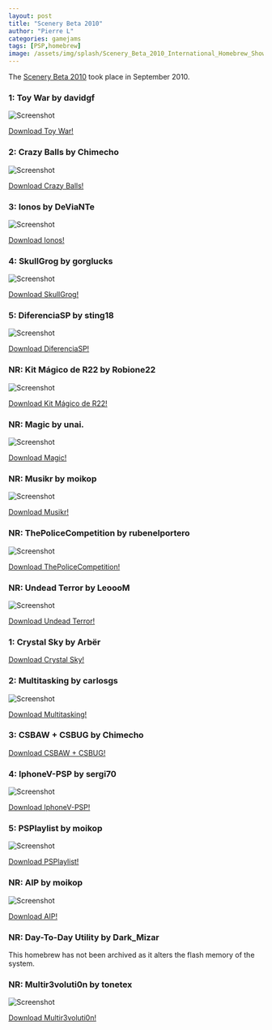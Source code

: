 ```yaml
---
layout: post
title: "Scenery Beta 2010"
author: "Pierre L"
categories: gamejams
tags: [PSP,homebrew]
image: /assets/img/splash/Scenery_Beta_2010_International_Homebrew_Showcase.webp
---
```


The [Scenery Beta 2010](https://psp.scenebeta.com/noticia/votaciones-scenery-beta-2010-psp) took place in September 2010.

### 1: Toy War by davidgf

![Screenshot](https://github.com/PSP-Archive/PSP-Archive.github.io/raw/gh-pages/assets/img/snaps/20210802002314.webp)

<a href="https://archive.org/details/toywars_genesis_v2.7z">Download Toy War!</a>

### 2: Crazy Balls by Chimecho

![Screenshot](https://github.com/PSP-Archive/PSP-Archive.github.io/raw/gh-pages/assets/img/snaps/crazyballs.webp)

<a href="https://archive.org/details/crazy-balls.-7z">Download Crazy Balls!</a>

### 3: Ionos by DeViaNTe

![Screenshot](https://github.com/PSP-Archive/PSP-Archive.github.io/raw/gh-pages/assets/img/snaps/ionos.webp)

<a href="https://archive.org/details/ionos.-7z">Download Ionos!</a>

### 4: SkullGrog by gorglucks

![Screenshot](https://github.com/PSP-Archive/PSP-Archive.github.io/raw/gh-pages/assets/img/snaps/skullgrog.webp)

<a href="https://archive.org/details/skullgrog-final.-7z">Download SkullGrog!</a>

### 5: DiferenciaSP by sting18

![Screenshot](https://github.com/PSP-Archive/PSP-Archive.github.io/raw/gh-pages/assets/img/snaps/DIFE01329_00000.webp)

<a href="https://archive.org/details/diferencia-sp-3-d.-7z">Download DiferenciaSP!</a>

### NR: Kit Mágico de R22 by Robione22

![Screenshot](https://github.com/PSP-Archive/PSP-Archive.github.io/raw/gh-pages/assets/img/snaps/KMR200334_00000.webp)

<a href="https://archive.org/details/kmr-22.7z">Download Kit Mágico de R22!</a>

### NR: Magic by unai.

![Screenshot](https://github.com/PSP-Archive/PSP-Archive.github.io/raw/gh-pages/assets/img/snaps/MAGI00481_00001.webp)

<a href="https://archive.org/details/magic_202108">Download Magic!</a>

### NR: Musikr by moikop

![Screenshot](https://github.com/PSP-Archive/PSP-Archive.github.io/raw/gh-pages/assets/img/snaps/MUSI00635_00000.webp)

<a href="https://archive.org/details/musikr.-7z">Download Musikr!</a>

### NR: ThePoliceCompetition by rubenelportero

![Screenshot](https://github.com/PSP-Archive/PSP-Archive.github.io/raw/gh-pages/assets/img/snaps/THEP02056_00000.webp)

<a href="https://archive.org/details/the-police-competition.-7z">Download ThePoliceCompetition!</a>

### NR: Undead Terror by LeoooM

![Screenshot](https://github.com/PSP-Archive/PSP-Archive.github.io/raw/gh-pages/assets/img/snaps/undeadterror.webp)

<a href="https://archive.org/details/undead-terror-beta-3.7z">Download Undead Terror!</a>

### 1: Crystal Sky by Arbër

<a href="https://archive.org/details/cristal-sky-demo">Download Crystal Sky!</a>

### 2: Multitasking by carlosgs

![Screenshot](https://github.com/PSP-Archive/PSP-Archive.github.io/raw/gh-pages/assets/img/snaps/20210620070749.webp)

<a href="https://archive.org/details/multi-tas-king-v-301by-carlosgs.-7z">Download Multitasking!</a>

### 3: CSBAW + CSBUG by Chimecho

<a href="https://archive.org/details/csbawy-csbugcfplusv-2">Download CSBAW + CSBUG!</a>

### 4: IphoneV-PSP by sergi70

![Screenshot](https://github.com/PSP-Archive/PSP-Archive.github.io/raw/gh-pages/assets/img/snaps/IPHO00985_00000.webp)

<a href="https://archive.org/details/iphone-v-psp">Download IphoneV-PSP!</a>

### 5: PSPlaylist by moikop

![Screenshot](https://github.com/PSP-Archive/PSP-Archive.github.io/raw/gh-pages/assets/img/snaps/PSPL01013_00000.webp)

<a href="https://archive.org/details/psplaylist.-7z">Download PSPlaylist!</a>

### NR: AIP by moikop

![Screenshot](https://github.com/PSP-Archive/PSP-Archive.github.io/raw/gh-pages/assets/img/snaps/AIP01735_00000.webp)

<a href="https://archive.org/details/aip-v-3.10-scenery-beta">Download AIP!</a>

### NR: Day-To-Day Utility by Dark_Mizar

This homebrew has not been archived as it alters the flash memory of the system.

### NR: Multir3voluti0n by tonetex

![Screenshot](https://github.com/PSP-Archive/PSP-Archive.github.io/raw/gh-pages/assets/img/snaps/MULT01634_00000.webp)

<a href="https://archive.org/details/Multirevolution">Download Multir3voluti0n!</a>
